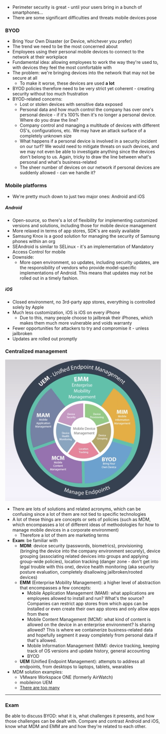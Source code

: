 - Perimeter security is great - until your users bring in a bunch of smartphones...
- There are some significant difficulties and threats mobile devices pose

### BYOD

- Bring Your Own Disaster (or Device, whichever you prefer)
- The trend we need to be the most concerned about
- Employees using their personal mobile devices to connect to the network at their workplace
- Fundamental idea: allowing employees to work the way they're used to, with devices they feel the most comfortable with
- The problem: we're bringing devices into the network that may not be secure at all
	- To make it worse, these devices are used **a lot**
- BYOD policies therefore need to be very strict yet coherent - creating security without too much frustration
- BYOD-related concerns:
	- Lost or stolen devices with sensitive data exposed
	- Personal data and how much control the company has over one's personal device - if it's 100% then it's no longer a personal device. Where do you draw the line?
	- Company control and managing a multitude of devices with different OS's, configurations, etc. We may have an attack surface of a completely unknown size
	- What happens if a personal device is involved in a security incident on our turf? We would need to mitigate threats on such devices, and we may not even be able to investigate anything since the devices don't belong to us. Again, tricky to draw the line between what's personal and what's business-related
	- The sheer number of devices on our network if personal devices are suddenly allowed - can we handle it?

### Mobile platforms

- We're pretty much down to just two major ones: Android and iOS

##### Android
- Open-source, so there's a lot of flexibility for implementing customized versions and solutions, including those for mobile device management
- More relaxed in terms of app stores, SDK's are easily available
- Samsung Knox is a good solution for managing the security of Samsung phones within an org
- SEAndroid is similar to SELinux - it's an implementation of Mandatory Access Control for mobile
- Downside:
	- More open environment, so updates, including security updates, are the responsibility of vendors who provide model-specific implementations of Android. This means that updates may not be rolled out in a timely fashion. 

##### iOS
- Closed environment, no 3rd-party app stores, everything is controlled solely by Apple
- Much less customization, iOS is iOS on every iPhone
	- Due to this, many people choose to jailbreak their iPhones, which makes them much more vulnerable and voids warranty
- Fewer opportunities for attackers to try and compromise it - unless jailbroken
- Updates are rolled out promptly

### Centralized management

![uem-schematic-1.png](img/uem-schematic-1.png)

- There are lots of solutions and related acronyms, which can be confusing since a lot of them are not tied to specific technologies 
- A lot of these things are concepts or sets of policies (such as MDM, which encompasses a lot of different ideas of methodologies for how to manage mobile devices in a corporate environment)
	- Therefore a lot of them are marketing terms
- **Exam**: be familiar with
	- **MDM**: device security (passwords, biometrics), provisioning (bringing the device into the company environment securely), device grouping (associating related devices into groups and applying group-wide policies), location tracking (danger zone - don't get into legal trouble with this one), device health monitoring (aka security posture evaluation, completely disallowing jailbroken/rooted devices)
	- **EMM** (Enterprise Mobility Management): a higher level of abstraction that encompasses a few concepts:
		- Mobile Application Management (MAM): what applications are employees allowed to install and run? What's the source? Companies can restrict app stores from which apps can be installed or even create their own app stores and only allow apps from there
		- Mobile Content Management (MCM): what kind of content is allowed on the device in an enterprise environment? Is sharing allowed? This is where we containerize business-related data and hopefully segment it away completely from personal data if that's allowed.
		- Mobile Information Management (MIM): device tracking, keeping track of OS versions and update history, general accounting
		- BYOD
	- **UEM** (Unified Endpoint Management): attempts to address all endpoints, from desktops to laptops, tablets, wearables
- MDM solution examples:
	- VMware Workspace ONE (formerly AirWatch)
	- mobileiron UEM
	- [There are too many](https://www.pcmag.com/picks/the-best-mobile-device-management-mdm-solutions?test_uuid=001OQhoHLBxsrrrMgWU3gQF&test_variant=b)

---

### Exam

Be able to discuss BYOD: what it is, what challenges it presents, and how those challenges can be dealt with. Compare and contrast Android and iOS, know what MDM and EMM are and how they're related to each other.